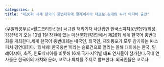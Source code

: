 ```yaml
---
categories: i
title: "제26회 세계 한국어 웅변대회에 말레이시아 대표로 김태림 두라 아디바 출전"
---
```

(쿠알라룸푸르=월드코리안신문) 서규원 해외기자 사단법인 한국스피치웅변협회(회장 김경석)가 오는 10월 1일 창원에 있는 마산문화원강당에서 제26회 세계 한국어 웅변대회를 개최한다.세계 한국어 웅변대회는 내국인, 외국인, 재외동포가 모두 참가하는 K-스피치 경연대회다. &lsquo;외쳐봐! 한국웅변&rsquo;이라는 슬로건으로 열리는 올해 대회에는 한국, 말레이시아, 호주, 인도네시아를 비롯해 16개 국가&middot;지역별 대표 연사들이 참가한다.국내 연사들은 한국어의 가치와 문화, 코로나 퇴치를 주제로 발표한다. 외국인들은 코로나